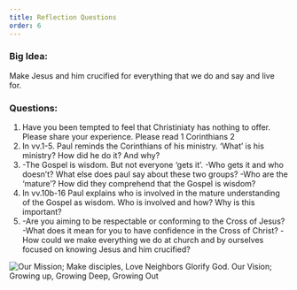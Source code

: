 ```yaml
---
title: Reflection Questions
order: 6
---
```


### Big Idea: 

Make Jesus and him crucified for everything that we do and say and live for. 



### Questions:


1.	Have you been tempted to feel that Christiniaty has nothing to offer. Please share your experience.
Please read 1 Corinthians 2
2.	In vv.1-5. Paul reminds the Corinthians of his ministry. ‘What’ is his ministry? How did he do it? And why? 
3.	-The Gospel is wisdom. But not everyone ‘gets it’.
     -Who gets it and who doesn’t? What else does paul say about these two groups? 
     -Who are the ‘mature’? How did they comprehend that the Gospel is wisdom? 
4.	In vv.10b-16 Paul explains who is involved in the mature understanding of the Gospel as wisdom. Who is involved and how? Why is this important?
5.	-Are you aiming to be respectable or conforming to the Cross of Jesus?  
     -What does it mean for you to have confidence in the Cross of Christ? 
     -How could we make everything we do at church and by ourselves focused on knowing Jesus and him crucified? 


![Our Mission; Make disciples, Love Neighbors Glorify God. Our Vision; Growing up, Growing Deep, Growing Out](https://raw.githubusercontent.com/stgeorgeshurstville/bulletin/main/images/upload.JPG)
